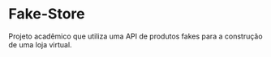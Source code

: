 # Fake-Store
Projeto acadêmico que utiliza uma API de produtos fakes para a construção de uma loja virtual.

